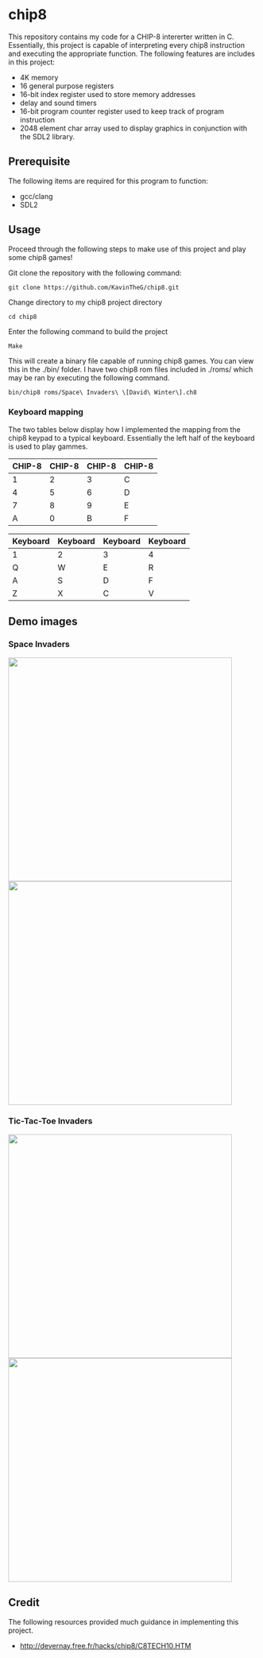 # chip8

This repository contains my code for a CHIP-8 intererter written in C. Essentially, this project is capable of interpreting every chip8 instruction and executing the appropriate function. The following features are includes in this project: 

- 4K memory 
- 16 general purpose registers
- 16-bit index register used to store memory addresses
- delay and sound timers
- 16-bit program counter register used to keep track of program instruction
- 2048 element char array used to display graphics in conjunction with the SDL2 library.

## Prerequisite 

The following items are required for this program to function:

- gcc/clang
- SDL2 

## Usage

Proceed through the following steps to make use of this project and play some chip8 games!

Git clone the repository with the following command: 

```
git clone https://github.com/KavinTheG/chip8.git
```

Change directory to my chip8 project directory

```
cd chip8
```

Enter the following command to build the project

```
Make
```

This will create a binary file capable of running chip8 games. You can view this in the ./bin/ folder. I have two chip8 rom files included in ./roms/ which may be ran by executing the following command.

```
bin/chip8 roms/Space\ Invaders\ \[David\ Winter\].ch8
```

### Keyboard mapping 

The two tables below display how I implemented the mapping from the chip8 keypad to a typical keyboard. Essentially the left half of the keyboard is used to play gammes.

| CHIP-8 | CHIP-8 | CHIP-8 | CHIP-8 |
|--------|--------|--------|--------|
| 1      | 2      | 3      | C      |
| 4      | 5      | 6      | D      |
| 7      | 8      | 9      | E      |
| A      | 0      | B      | F      |

| Keyboard | Keyboard | Keyboard | Keyboard |
|----------|----------|----------|----------|
| 1        | 2        | 3        | 4        |
| Q        | W        | E        | R        |
| A        | S        | D        | F        |
| Z        | X        | C        | V        |


## Demo images

### Space Invaders
<img src="https://github.com/KavinTheG/chip8/assets/25258108/b8cb0695-915c-43c7-ad97-57f5825e9a62" width="450">
<img src="https://github.com/KavinTheG/chip8/assets/25258108/88d1357c-08d9-436b-89c0-d41c780c21e2" width="450">

### Tic-Tac-Toe Invaders
<img src="https://github.com/KavinTheG/chip8/assets/25258108/22895628-b2c8-4236-bfbf-12e51248cc96" width="450">
<img src="https://github.com/KavinTheG/chip8/assets/25258108/4e9cb6d8-9f16-41c9-a0f2-b748f641d9a1" width="450">


## Credit 
The following resources provided much guidance in implementing this project. 

- http://devernay.free.fr/hacks/chip8/C8TECH10.HTM






